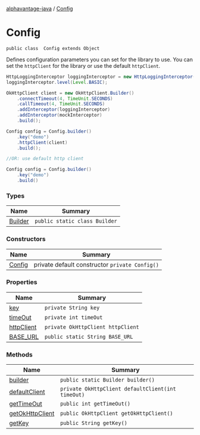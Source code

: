 [alphavantage-java](index.md) / [Config](#)

# Config

`public class  Config extends Object`

Defines configuration parameters you can set for the library to use. You can set the `httpClient` for the library or use the default `httpClient`.

```java
HttpLoggingInterceptor loggingInterceptor = new HttpLoggingInterceptor();
loggingInterceptor.level(Level.BASIC);

OkHttpClient client = new OkHttpClient.Builder()
    .connectTimeout(4, TimeUnit.SECONDS)
    .callTimeout(4, TimeUnit.SECONDS)
    .addInterceptor(loggingInterceptor)
    .addInterceptor(mockInterceptor)
    .build();

Config config = Config.builder()
    .key("demo")
    .httpClient(client)
    .build();

//OR: use default http client

Config config = Config.builder()
    .key("demo")
    .build()
```


### Types

|Name|Summary|
|----|-------|
| [Builder](#) | `public static class Builder` |


### Constructors

|Name|Summary|
|----|-------|
| [Config](#) | private default constructor `private Config()` |

### Properties

|Name|Summary|
|----|-------|
| [key](#) | `private String key` |
| [timeOut](#) | `private int timeOut` |
| [httpClient](#) | `private OkHttpClient httpClient`|
| [BASE_URL](#) | `public static String BASE_URL` |

### Methods

|Name|Summary|
|----|-------|
| [builder](#) | `public static Builder builder()` |
| [defaultClient](#) | `private OkHttpClient defaultClient(int timeOut)` |
| [getTimeOut](#) | `public int getTimeOut()` |
| [getOkHttpClient](#) | `public OkHttpClient getOkHttpClient()` |
| [getKey](#) | `public String getKey()` |